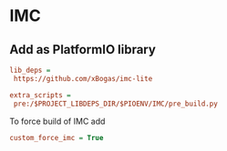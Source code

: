 # IMC

## Add as PlatformIO library

```ini
lib_deps = 
 https://github.com/xBogas/imc-lite

extra_scripts =
 pre:/$PROJECT_LIBDEPS_DIR/$PIOENV/IMC/pre_build.py
```

To force build of IMC add

```ini
custom_force_imc = True
```
